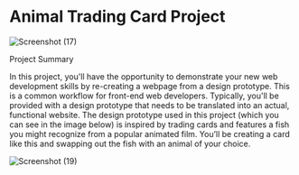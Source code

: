 # Animal Trading Card Project
![Screenshot (17)](https://github.com/Sharley2729/AnimalTradingCardProject/assets/133542216/09ba382f-50ec-4176-97d4-185a819de3be)

Project Summary

In this project, you'll have the opportunity to demonstrate your new web development skills by re-creating a webpage from a design prototype.
This is a common workflow for front-end web developers. Typically, you'll be provided with a design prototype that needs to be translated into an actual, functional website.
The design prototype used in this project (which you can see in the image below) is inspired by trading cards and features a fish you might recognize from a popular animated film. You’ll be creating a card like this and swapping out the fish with an animal of your choice.

![Screenshot (19)](https://github.com/Sharley2729/AnimalTradingCardProject/assets/133542216/5296d87b-cfd2-4c61-9aff-d652b0798a67)



